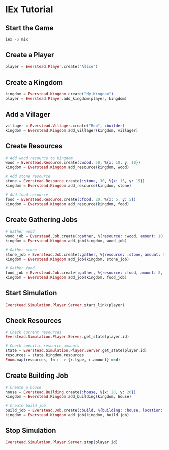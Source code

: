 # IEx Tutorial

## Start the Game

```bash
iex -S mix
```

## Create a Player

```elixir
player = Everstead.Player.create("Alice")
```

## Create a Kingdom

```elixir
kingdom = Everstead.Kingdom.create("My Kingdom")
player = Everstead.Player.add_kingdom(player, kingdom)
```

## Add a Villager

```elixir
villager = Everstead.Villager.create("Bob", :builder)
kingdom = Everstead.Kingdom.add_villager(kingdom, villager)
```

## Create Resources

```elixir
# Add wood resource to kingdom
wood = Everstead.Resource.create(:wood, 50, %{x: 10, y: 10})
kingdom = Everstead.Kingdom.add_resource(kingdom, wood)

# Add stone resource
stone = Everstead.Resource.create(:stone, 30, %{x: 15, y: 15})
kingdom = Everstead.Kingdom.add_resource(kingdom, stone)

# Add food resource
food = Everstead.Resource.create(:food, 20, %{x: 5, y: 5})
kingdom = Everstead.Kingdom.add_resource(kingdom, food)
```

## Create Gathering Jobs

```elixir
# Gather wood
wood_job = Everstead.Job.create(:gather, %{resource: :wood, amount: 10, location: %{x: 10, y: 10}})
kingdom = Everstead.Kingdom.add_job(kingdom, wood_job)

# Gather stone
stone_job = Everstead.Job.create(:gather, %{resource: :stone, amount: 5, location: %{x: 15, y: 15}})
kingdom = Everstead.Kingdom.add_job(kingdom, stone_job)

# Gather food
food_job = Everstead.Job.create(:gather, %{resource: :food, amount: 8, location: %{x: 5, y: 5}})
kingdom = Everstead.Kingdom.add_job(kingdom, food_job)
```

## Start Simulation

```elixir
Everstead.Simulation.Player.Server.start_link(player)
```

## Check Resources

```elixir
# Check current resources
Everstead.Simulation.Player.Server.get_state(player.id)

# Check specific resource amounts
state = Everstead.Simulation.Player.Server.get_state(player.id)
resources = state.kingdom.resources
Enum.map(resources, fn r -> {r.type, r.amount} end)
```

## Create Building Job

```elixir
# Create a house
house = Everstead.Building.create(:house, %{x: 20, y: 20})
kingdom = Everstead.Kingdom.add_building(kingdom, house)

# Create build job
build_job = Everstead.Job.create(:build, %{building: :house, location: %{x: 20, y: 20}})
kingdom = Everstead.Kingdom.add_job(kingdom, build_job)
```

## Stop Simulation

```elixir
Everstead.Simulation.Player.Server.stop(player.id)
```
